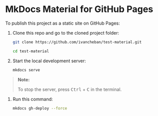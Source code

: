 # MkDocs Material for GitHub Pages

To publish this project as a static site on GitHub Pages:

1. Clone this repo and go to the cloned project folder:

    ```sh
    git clone https://github.com/ivancheban/test-material.git

    cd test-material

    ```

1. Start the local development server:

    ```sh
    mkdocs serve
    ```

> **Note:**
>
> To stop the server, press <kbd>Ctrl</kbd> + <kbd>C</kbd> in the terminal.

1. Run this command:

    ```sh
    mkdocs gh-deploy --force
    ```
